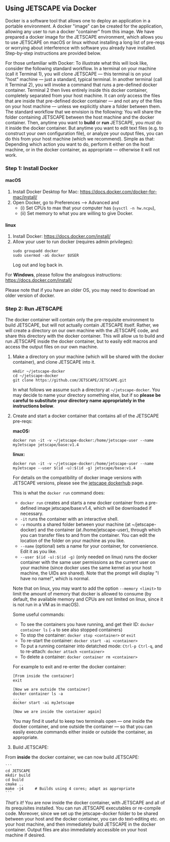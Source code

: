 ## Using JETSCAPE via Docker

Docker is a software tool that allows one to deploy an application in a portable environment. 
A docker "image" can be created for the application, allowing any user to run a docker "container" from this image.
We have prepared a docker image for the JETSCAPE environment, which allows you to use JETSCAPE on macOS or linux without
installing a long list of pre-reqs or worrying about interference with software you already have installed. Step-by-step instructions are provided below. 

For those unfamiliar with Docker: To illustrate what this will look like, consider the following standard workflow. 
In a terminal on your machine (call it Terminal 1), you will clone JETSCAPE &mdash; this terminal is on your "host" machine &mdash; 
just a standard, typical terminal. In another terminal (call it Terminal 2), you will invoke a command that runs a pre-defined docker container. 
Terminal 2 then lives entirely inside this docker container, completely separated from your host machine. It can *only* access the files that 
are inside that pre-defined docker container &mdash; and not any of the files on your host machine &mdash; unless we explicitly share a 
folder between them. The standard workflow that we envision is the following: You will share the folder containing JETSCAPE between the 
host machine and the docker container. Then, anytime you want to **build** or **run** JETSCAPE, you *must* do it inside the docker container. 
But anytime you want to edit text files (e.g. to construct your own configuration file), or analyze your output files, you can do this from your 
host machine (which we recommend). Simple as that: Depending which action you want to do, perform it either on the host machine, 
or in the docker container, as appropriate &mdash; otherwise it will not work.

### Step 1: Install Docker

#### macOS

1. Install Docker Desktop for Mac: https://docs.docker.com/docker-for-mac/install/
2. Open Docker, go to Preferences --> Advanced and 
    - (i) Set CPUs to max that your computer has (`sysctl -n hw.ncpu`),
    - (ii) Set memory to what you are willing to give Docker.

#### linux

1. Install Docker: https://docs.docker.com/install/
2. Allow your user to run docker (requires admin privileges): 
    ```
    sudo groupadd docker
    sudo usermod -aG docker $USER
    ```
    Log out and log back in.
    
For **Windows**, please follow the analogous instructions: https://docs.docker.com/install/

Please note that if you have an older OS, you may need to download an older version of docker.

### Step 2: Run JETSCAPE

The docker container will contain only the pre-requisite environment to build JETSCAPE, but will not actually contain JETSCAPE itself. Rather, we will create a directory on our own machine with the JETSCAPE code, and share this directory with the docker container. This will allow us to build and run JETSCAPE inside the docker container, but to easily edit macros and access the output files on our own machine. 

1. Make a directory on your machine (which will be shared with the docker container), and clone JETSCAPE into it. 
    ```
    mkdir ~/jetscape-docker
    cd ~/jetscape-docker
    git clone https://github.com/JETSCAPE/JETSCAPE.git
    ```
    
    In what follows we assume such a directory at `~/jetscape-docker`. You may decide to name your directory something else,
    but if so **please be careful to substitute your directory name appropriately in the instructions below**.

2. Create and start a docker container that contains all of the JETSCAPE pre-reqs: 

    **macOS:**
    ```
    docker run -it -v ~/jetscape-docker:/home/jetscape-user --name myJetscape jetscape/base:v1.4
   ```

    **linux:**
    ```
    docker run -it -v ~/jetscape-docker:/home/jetscape-user --name myJetscape --user $(id -u):$(id -g) jetscape/base:v1.4
    ```
    
    For details on the compatibility of docker image versions with JETSCAPE versions, please see the [jetscape dockerhub](https://hub.docker.com/r/jetscape/base) page.

    This is what the `docker run` command does:
    - `docker run` creates and starts a new docker container from a pre-defined image jetscape/base:v1.4, which will be downloaded if necessary.
    - `-it` runs the container with an interactive shell.
    - `-v` mounts a shared folder between your machine (at ~/jetscape-docker) and the container (at /home/jetscape-user), through which you can transfer files to and from the container. You can edit the location of the folder on your machine as you like.
    - `--name` (optional) sets a name for your container, for convenience. Edit it as you like.
    - `--user $(id -u):$(id -g)` (only needed on linux) runs the docker container with the same user permissions as the current user on your machine (since docker uses the same kernel as your host machine, the UIDs are shared). Note that the prompt will display "I have no name!", which is normal.
    
    Note that on linux, you may want to add the option `--memory <limit>` to limit the amount of memory that docker is allowed to 
    consume (by default, the available memory and CPUs are not limited on linux, since it is not run in a VM as in macOS).
    
    Some useful commands:
    - To see the containers you have running, and get their ID: `docker container ls` (`-a` to see also stopped containers)
    - To stop the container: `docker stop <container>` or `exit`
    - To re-start the container: `docker start -ai <container>`
    - To put a running container into detatched mode: `Ctrl-p Ctrl-q`, and to re-attach: `docker attach <container>` 
    - To delete a container: `docker container rm <container>`
    
    For example to exit and re-enter the docker container:
    ```
    [From inside the container]
    exit

    [Now we are outside the container]
    docker container ls -a
    ...
    docker start -ai myJetscape

    [Now we are inside the container again]
    ```

    You may find it useful to keep two terminals open — one inside the docker container, and one outside the container —
    so that you can easily execute commands either inside or outside the container, as appropriate.

3. Build JETSCAPE:

From **inside** the docker container, we can now build JETSCAPE:

    ```
    cd JETSCAPE
    mkdir build
    cd build
    cmake ..
    make -j4     # Builds using 4 cores; adapt as appropriate
    ```

*That's it!* You are now inside the docker container, with JETSCAPE and all of its prequisites installed. 
You can run JETSCAPE executables or re-compile code. Moreover, since we set up the jetscape-docker folder to be shared between your 
host and the docker container, you can do text-editing etc. on your host machine, and then immediately build JETSCAPE in the docker container. 
Output files are also immediately accessible on your host machine if desired.
